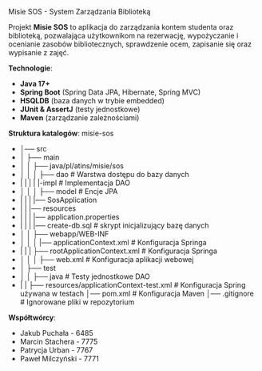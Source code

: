 Misie SOS - System Zarządzania Biblioteką
 
Projekt **Misie SOS** to aplikacja do zarządzania kontem studenta oraz biblioteką, pozwalająca użytkownikom na rezerwację, wypożyczanie i ocenianie zasobów bibliotecznych, sprawdzenie ocem, zapisanie się oraz wypisanie z zajęć.

**Technologie**:
 - **Java 17+**  
- **Spring Boot** (Spring Data JPA, Hibernate, Spring MVC)  
- **HSQLDB** (baza danych w trybie embedded)  
- **JUnit & AssertJ** (testy jednostkowe)  
- **Maven** (zarządzanie zależnościami)

**Struktura katalogów**: 
misie-sos
- │── src
- │   ├── main
- │   │   ├── java/pl/atins/misie/sos
- │   │   │   ├── dao                                          # Warstwa dostępu do bazy danych
- |   |   |   |   |-impl                                       # Implementacja DAO
- │   │   │   ├── model                                        # Encje JPA
- |   |   |   |── SosApplication
- |   |   |── resources
- |   |   |   |── application.properties
- |   |   |   |── create-db.sql                                # skrypt inicjalizujący bazę danych 
- │   │   ├── webapp/WEB-INF
- │   │   │   |── applicationContext.xml                       # Konfiguracja Springa
- |   |   |   ├── rootApplicationContext.xml                   # Konfiguracja Springa
- │   │   │   ├── web.xml                                      # Konfiguracja aplikacji webowej
- │   ├── test
- │   │   ├── java                                             # Testy jednostkowe DAO
- |   |   ├── resources/applicationContext-test.xml            # Konfiguracja Spring używana w testach
│── pom.xml                                                    # Konfiguracja Maven
│── .gitignore                                                 # Ignorowane pliki w repozytorium

**Współtwórcy**:

- Jakub Puchała - 6485
- Marcin Stachera - 7775
- Patrycja Urban - 7767
- Paweł Milczyński - 7771


